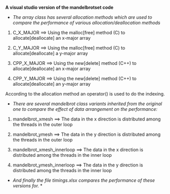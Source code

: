 **A visual studio version of the mandelbrotset code**

* *The array class has several allocation methods which are used to compare the performance of various allocation/deallocation methods*

1) C_X_MAJOR ==> Using the malloc[free] method (C) to allocate[deallocate] an x-major array

2) C_Y_MAJOR ==> Using the malloc[free] method (C) to allocate[deallocate] a y-major array

3) CPP_X_MAJOR ==> Using the new[delete] method (C++) to allocate[deallocate] an x-major array

4) CPP_Y_MAJOR ==> Using the new[delete] method (C++) to allocate[deallocate] an y-major array

According to the allocation method an operator() is used to do the indexing. 



* *There are several mandelbrot class variants inherited from the original one to compare the effect of data arrangement on the performance:*

1) mandelbrot_xmesh ==> The data in the x direction is distributed among the threads in the outer loop

2) mandelbrot_ymesh ==> The data in the y direction is distributed among the threads in the outer loop

3) mandelbrot_xmesh_innerloop ==> The data in the x direction is distributed among the threads in the inner loop

4) mandelbrot_ymesh_innerloop ==> The data in the y direction is distributed among the threads in the inner loop

* *And finally the file timings.xlsx compares the performance of these versions for.* *
